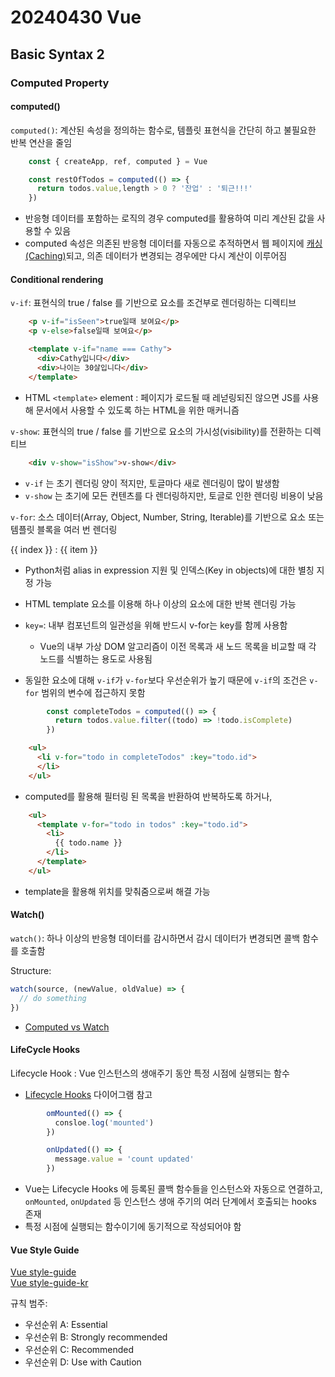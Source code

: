# 20240430 Vue
## Basic Syntax 2
### Computed Property
#### computed()
```computed()```: 계산된 속성을 정의하는 함수로, 템플릿 표현식을 간단히 하고 불필요한 반복 연산을 줄임
```js
    const { createApp, ref, computed } = Vue

    const restOfTodos = computed(() => {
      return todos.value,length > 0 ? '잔업' : '퇴근!!!'
    })
```
- 반응형 데이터를 포함하는 로직의 경우 computed를 활용하여 미리 계산된 값을 사용할 수 있음
- computed 속성은 의존된 반응형 데이터를 자동으로 추적하면서 웹 페이지에 [캐싱(Caching)](https://aws.amazon.com/ko/caching/)되고, 의존 데이터가 변경되는 경우에만 다시 계산이 이루어짐

#### Conditional rendering
```v-if```: 표현식의 true / false 를 기반으로 요소를 조건부로 렌더링하는 디렉티브
```html
    <p v-if="isSeen">true일때 보여요</p>
    <p v-else>false일때 보여요</p>

    <template v-if="name === Cathy">
      <div>Cathy입니다</div>
      <div>나이는 30살입니다</div>
    </template>
```
- HTML ```<template>``` element : 페이지가 로드될 때 레넏링되진 않으면 JS를 사용해 문서에서 사용할 수 있도록 하는 HTML을 위한 매커니즘

```v-show```: 표현식의 true / false 를 기반으로 요소의 가시성(visibility)를 전환하는 디렉티브
```html
    <div v-show="isShow">v-show</div>
```

- ```v-if``` 는 초기 렌더링 양이 적지만, 토글마다 새로 렌더링이 많이 발생함
- ```v-show``` 는 초기에 모든 컨텐츠를 다 렌더링하지만, 토글로 인한 렌더링 비용이 낮음

```v-for```: 소스 데이터(Array, Object, Number, String, Iterable)를 기반으로 요소 또는 템플릿 블록을 여러 번 렌더링
    <div v-for="(item, index) in myArr" :key="item.id">
      {{ index }} : {{ item }}
    </div>
- Python처럼 alias in expression 지원 및 인덱스(Key in objects)에 대한 별칭 지정 가능
- HTML template 요소를 이용해 하나 이상의 요소에 대한 반복 렌더링 가능
- ```key=```: 내부 컴포넌트의 일관성을 위해 반드시 v-for는 key를 함께 사용함
  - Vue의 내부 가상 DOM 알고리즘이 이전 목록과 새 노드 목록을 비교할 때 각 노드를 식별하는 용도로 사용됨

- 동일한 요소에 대해 ```v-if```가 ```v-for```보다 우선순위가 높기 때문에 
```v-if```의 조건은 ```v-for``` 범위의 변수에 접근하지 못함

```js
        const completeTodos = computed(() => {
          return todos.value.filter((todo) => !todo.isComplete)
        })
```
```html
    <ul>
      <li v-for="todo in completeTodos" :key="todo.id">
      </li>
    </ul>
```
- computed를 활용해 필터링 된 목록을 반환하여 반복하도록 하거나,
```html
    <ul>
      <template v-for="todo in todos" :key="todo.id">
        <li>
          {{ todo.name }}
        </li>
      </template>
    </ul>
```
- template을 활용해 위치를 맞춰줌으로써 해결 가능

#### Watch()
```watch()```: 하나 이상의 반응형 데이터를 감시하면서 감시 데이터가 변경되면 콜백 함수를 호출함

Structure: 
```js
watch(source, (newValue, oldValue) => {
  // do something
})
```

- [Computed vs Watch](https://v2.ko.vuejs.org/v2/guide/computed.html)

#### LifeCycle Hooks
Lifecycle Hook : Vue 인스턴스의 생애주기 동안 특정 시점에 실행되는 함수
- [Lifecycle Hooks](https://vuejs.org/guide/essentials/lifecycle#lifecycle-diagram) 다이어그램 참고
```js
        omMounted(() => {
          consloe.log('mounted')
        })

        onUpdated(() => {
          message.value = 'count updated'
        })
```
- Vue는 Lifecycle Hooks 에 등록된 콜백 함수들을 인스턴스와 자동으로 연결하고, ```onMounted```, ```onUpdated``` 등 인스턴스 생애 주기의 여러 단계에서 호출되는 hooks 존재
- 특정 시점에 실행되는 함수이기에 동기적으로 작성되어야 함

#### Vue Style Guide
[Vue style-guide](https://vuejs.org/style-guide/)<br>
[Vue style-guide-kr](https://ko.vuejs.org/style-guide/)

규칙 범주:
  - 우선순위 A: Essential
  - 우선순위 B: Strongly recommended
  - 우선순위 C: Recommended
  - 우선순위 D: Use with Caution
